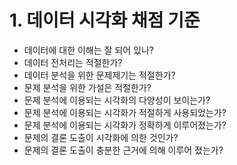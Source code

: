# 1. 데이터 시각화 채점 기준
 - 데이터에 대한 이해는 잘 되어 있나?
 - 데이터 전처리는 적절한가?
 - 데이터 분석을 위한 문제제기는 적절한가?
 - 문제 분석을 위한 가설은 적절한가?
 - 문제 분석에 이용되는 시각화의 다양성이 보이는가?
 - 문제 분석에 이용되는 시각화가 적절하게 사용되었는가?
 - 문제 분석에 이용되는 시각화가 정확하게 이루어졌는가?
 - 문제의 결론 도출이 시각화에 의한 것인가?
 - 문제의 결론 도출이 충분한 근거에 의해 이루어 졌는가?
